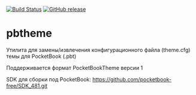 [![Build Status][travis-badge]][travis-link]
[![GitHub release][release-badge]][release-link]
# pbtheme
Утилита для замены/извлечения конфигурационного файла (theme.cfg) темы для PocketBook (.pbt)

Поддерживается формат PocketBookTheme версии 1

SDK для сборки под PocketBook: https://github.com/pocketbook-free/SDK_481.git

[travis-badge]:https://travis-ci.org/Lighting/pbtheme.svg?branch=master
[travis-link]:https://travis-ci.org/Lighting/pbtheme
[release-badge]:https://img.shields.io/github/release/Lighting/pbtheme.svg
[release-link]:https://github.com/Lighting/pbtheme/releases/latest
